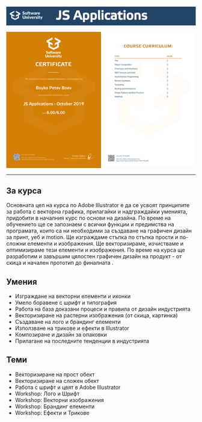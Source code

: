 ![SoftUni-Illustrator-February-2021](https://github.com/BoykoPetevBoev/JS-Applications-October-2019/blob/master/_README/JSApplications.jpg)

![SoftUni-Illustrator-February-2021](https://github.com/BoykoPetevBoev/JS-Applications-October-2019/blob/master/_README/JS-Applications-Certificate.png)

---

## За курса

Основната цел на курса по Adobe Illustrator е да се усвоят принципите за работа с векторна графика, прилагайки и надграждайки уменията, придобити в началния курс по основи на дизайна. По време на обучението ще се запознаем с всички функции и предимства на програмата, които са ни необходими за създаване на графичен дизайн за принт, уеб и motion. Ще изграждаме стъпка по стъпка прости и по-сложни елементи и изображения. Ще векторизираме, изчистваме и оптимизираме тези елементи и изображения. По време на курса ще разработим и завършим цялостен графичен дизайн на продукт - от скица и начален прототип до финалната .

## Умения

- Изграждане на векторни елементи и иконки
- Умело боравене с шрифт и типография
- Работа на база доказани процеси и правила от дизайн индустрията
- Векторизиране на растерни изображения (от скица, картинка)
- Създаване на лого и брандинг елементи
- Използване на трикове и ефекти в Illustrator
- Композиране и дизайн за опаковки
- Прилагане на последните тенденции в индустрията


## Теми

- Векторизиране на прост обект
- Векторизиране на сложен обект
- Работа с шрифт и цвят в Adobe Illustrator
- Workshop: Лого и Шрифт
- Workshop: Векторни изображения
- Workshop: Брандинг елементи
- Workshop: Ефекти и Трикове

